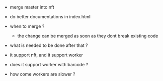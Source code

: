 - merge master into nft
- do better documentations in index.html

- when to merge ?
  - the change can be merged as soon as they dont break existing code
- what is needed to be done after that ?
- it support nft, and it support worker
- does it support worker with barcode ?
- how come workers are slower ?
